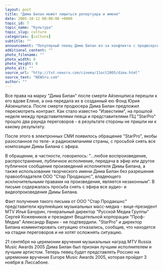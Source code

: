 ```yaml
---
layout: post
title: "Дима Билан может лишиться репертуара и имени"
date: 2005-10-12 00:00:00 +0000
topic_id: 7
topic_name: "Культура"
topic_slug: culture
categories: [culture]
subtitle: ""
announcement: "Популярный певец Дима Билан из-за конфликта с продюсерским центром \"StarPro\", который возглавлял недавно умерший продюсер Юрий Айзеншпис, может лишиться своего репертуара и потерять имя. Всеми делами Димы Билана до сих пор занимался продюсерский центр \"StarPro\" (ООО \"Стар Продакшнс\"). Имя и фамилия, под которыми выступает Виктор Белан, \"Дима Билан\" &mdash; это торговая марка, зарегистрированная Айзеншписом на ПЦ \"StarPro\"."
additional_content: ""
photo_filename: ""
photo_width: 0
photo_height: 0
photo_alt: ""
source_url: "http://txt.newsru.com/cinema/11oct2005/dima.html"
source_text: "NEWSru.com"
author: ""
---
```

Все права на марку "Дима Билан" после смерти Айзеншписа перешли к его вдове Елене, а она передала их в созданный ею Фонд Юрия Айзеншписа. После смерти продюсера Дима Билан предложил пересмотреть контракт. Как стало известно "Известиям", на прошлой неделе между представителями певца и представителями ПЦ "StarPro" прошло два раунда переговоров - в результате стороны не пришли ни к какому результату.

После этого в электронных СМИ появилось обращение "StarPro", якобы разосланное по теле- и радиокомпаниям страны, с просьбой снять все композиции Димы Билана с эфира.

В обращении, в частности, говорилось: "...любое воспроизведение, распространение, публичное исполнение, передача в эфир или другое публичное сообщение произведений исполнителя Димы Билана, а также использование творческого имени Дима Билан без разрешения правообладателя ООО "Стар Продакшнс", владеющего исключительными правами на произведения, является незаконным". В письме содержалась просьба снять с эфира все аудио- и видеопроизведения Димы Билана.

Факт получения такого письма от ООО "Стар Продакшнс" представители крупнейших музыкальных масс-медиа - вице-президент MTV Илья Бачурин, генеральный директор "Русской Медиа Группы" Сергей Кожевников и президент Вещательной корпорации "Проф-Медиа" Александр Варин - не подтвердили. "StarPro" и директор Билана комментировать ситуацию отказались, сообщив, что находятся на стадии переговоров и не хотят осложнять ситуацию.

21 сентября на церемонии вручения музыкальных наград MTV Russia Music Awards 2005 Дима Билан был признан лучшим исполнителем и лучшим артистом. Теперь певец будет представлять Россию на церемонии вручения Europe Music Awards 2005, которая пройдет 3 ноября в Лиссабоне.
